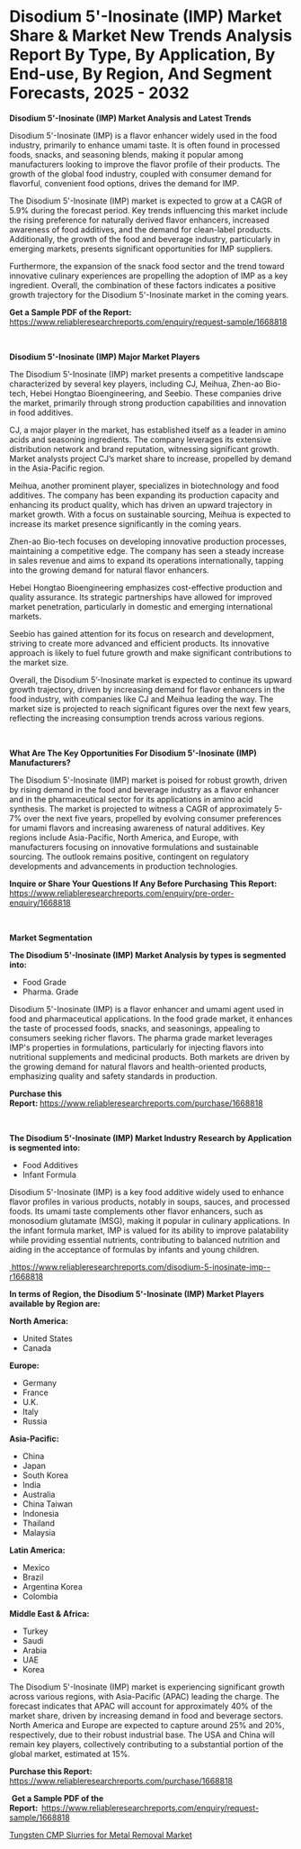 <p><h1>Disodium 5'-Inosinate (IMP) Market Share & Market New Trends Analysis Report By Type, By Application, By End-use, By Region, And Segment Forecasts, 2025 - 2032</h1></p><p><strong>Disodium 5'-Inosinate (IMP) Market Analysis and Latest Trends</strong></p>
<p><p>Disodium 5'-Inosinate (IMP) is a flavor enhancer widely used in the food industry, primarily to enhance umami taste. It is often found in processed foods, snacks, and seasoning blends, making it popular among manufacturers looking to improve the flavor profile of their products. The growth of the global food industry, coupled with consumer demand for flavorful, convenient food options, drives the demand for IMP.</p><p>The Disodium 5'-Inosinate (IMP) market is expected to grow at a CAGR of 5.9% during the forecast period. Key trends influencing this market include the rising preference for naturally derived flavor enhancers, increased awareness of food additives, and the demand for clean-label products. Additionally, the growth of the food and beverage industry, particularly in emerging markets, presents significant opportunities for IMP suppliers. </p><p>Furthermore, the expansion of the snack food sector and the trend toward innovative culinary experiences are propelling the adoption of IMP as a key ingredient. Overall, the combination of these factors indicates a positive growth trajectory for the Disodium 5'-Inosinate market in the coming years.</p></p>
<p><strong>Get a Sample PDF of the Report:&nbsp;</strong> <a href="https://www.reliableresearchreports.com/enquiry/request-sample/1668818?utm_campaign=2957&utm_medium=2&utm_source=Github&utm_content=ia&utm_term=29032025&utm_id=disodium-5-inosinate-imp">https://www.reliableresearchreports.com/enquiry/request-sample/1668818</a></p>
<p>&nbsp;</p>
<p><strong>Disodium 5'-Inosinate (IMP) Major Market Players</strong></p>
<p><p>The Disodium 5’-Inosinate (IMP) market presents a competitive landscape characterized by several key players, including CJ, Meihua, Zhen-ao Bio-tech, Hebei Hongtao Bioengineering, and Seebio. These companies drive the market, primarily through strong production capabilities and innovation in food additives.</p><p>CJ, a major player in the market, has established itself as a leader in amino acids and seasoning ingredients. The company leverages its extensive distribution network and brand reputation, witnessing significant growth. Market analysts project CJ’s market share to increase, propelled by demand in the Asia-Pacific region.</p><p>Meihua, another prominent player, specializes in biotechnology and food additives. The company has been expanding its production capacity and enhancing its product quality, which has driven an upward trajectory in market growth. With a focus on sustainable sourcing, Meihua is expected to increase its market presence significantly in the coming years.</p><p>Zhen-ao Bio-tech focuses on developing innovative production processes, maintaining a competitive edge. The company has seen a steady increase in sales revenue and aims to expand its operations internationally, tapping into the growing demand for natural flavor enhancers.</p><p>Hebei Hongtao Bioengineering emphasizes cost-effective production and quality assurance. Its strategic partnerships have allowed for improved market penetration, particularly in domestic and emerging international markets.</p><p>Seebio has gained attention for its focus on research and development, striving to create more advanced and efficient products. Its innovative approach is likely to fuel future growth and make significant contributions to the market size.</p><p>Overall, the Disodium 5’-Inosinate market is expected to continue its upward growth trajectory, driven by increasing demand for flavor enhancers in the food industry, with companies like CJ and Meihua leading the way. The market size is projected to reach significant figures over the next few years, reflecting the increasing consumption trends across various regions.</p></p>
<p>&nbsp;</p>
<p><strong>What Are The Key Opportunities For Disodium 5'-Inosinate (IMP) Manufacturers?</strong></p>
<p><p>The Disodium 5'-Inosinate (IMP) market is poised for robust growth, driven by rising demand in the food and beverage industry as a flavor enhancer and in the pharmaceutical sector for its applications in amino acid synthesis. The market is projected to witness a CAGR of approximately 5-7% over the next five years, propelled by evolving consumer preferences for umami flavors and increasing awareness of natural additives. Key regions include Asia-Pacific, North America, and Europe, with manufacturers focusing on innovative formulations and sustainable sourcing. The outlook remains positive, contingent on regulatory developments and advancements in production technologies.</p></p>
<p><strong>Inquire or Share Your Questions If Any Before Purchasing This Report:</strong> <a href="https://www.reliableresearchreports.com/enquiry/pre-order-enquiry/1668818?utm_campaign=2957&utm_medium=2&utm_source=Github&utm_content=ia&utm_term=29032025&utm_id=disodium-5-inosinate-imp">https://www.reliableresearchreports.com/enquiry/pre-order-enquiry/1668818</a></p>
<p>&nbsp;</p>
<p><strong>Market Segmentation</strong></p>
<p><strong>The Disodium 5'-Inosinate (IMP) Market Analysis by types is segmented into:</strong></p>
<p><ul><li>Food Grade</li><li>Pharma. Grade</li></ul></p>
<p><p>Disodium 5'-Inosinate (IMP) is a flavor enhancer and umami agent used in food and pharmaceutical applications. In the food grade market, it enhances the taste of processed foods, snacks, and seasonings, appealing to consumers seeking richer flavors. The pharma grade market leverages IMP's properties in formulations, particularly for injecting flavors into nutritional supplements and medicinal products. Both markets are driven by the growing demand for natural flavors and health-oriented products, emphasizing quality and safety standards in production.</p></p>
<p><strong>Purchase this Report:&nbsp;</strong><a href="https://www.reliableresearchreports.com/purchase/1668818?utm_campaign=2957&utm_medium=2&utm_source=Github&utm_content=ia&utm_term=29032025&utm_id=disodium-5-inosinate-imp">https://www.reliableresearchreports.com/purchase/1668818</a></p>
<p>&nbsp;</p>
<p><strong>The Disodium 5'-Inosinate (IMP) Market Industry Research by Application is segmented into:</strong></p>
<p><ul><li>Food Additives</li><li>Infant Formula</li></ul></p>
<p><p>Disodium 5'-Inosinate (IMP) is a key food additive widely used to enhance flavor profiles in various products, notably in soups, sauces, and processed foods. Its umami taste complements other flavor enhancers, such as monosodium glutamate (MSG), making it popular in culinary applications. In the infant formula market, IMP is valued for its ability to improve palatability while providing essential nutrients, contributing to balanced nutrition and aiding in the acceptance of formulas by infants and young children.</p></p>
<p><a href="https://www.reliableresearchreports.com/disodium-5-inosinate-imp--r1668818?utm_campaign=2957&utm_medium=2&utm_source=Github&utm_content=ia&utm_term=29032025&utm_id=disodium-5-inosinate-imp">&nbsp;https://www.reliableresearchreports.com/disodium-5-inosinate-imp--r1668818</a></p>
<p><strong>In terms of Region, the Disodium 5'-Inosinate (IMP) Market Players available by Region are:</strong></p>
<p>
    <p> <strong> North America: </strong>
        <ul>
            <li>United States</li>
            <li>Canada</li>
        </ul>
        </p> 
    <p> <strong> Europe: </strong>
        <ul>
            <li>Germany</li>
            <li>France</li>
            <li>U.K.</li>
            <li>Italy</li>
            <li>Russia</li>
        </ul>
        </p> 
    <p> <strong> Asia-Pacific: </strong>
        <ul>
            <li>China</li>
            <li>Japan</li>
            <li>South Korea</li>
            <li>India</li>
            <li>Australia</li>
            <li>China Taiwan</li>
            <li>Indonesia</li>
            <li>Thailand</li>
            <li>Malaysia</li>
        </ul>
        </p> 
    <p> <strong> Latin America: </strong>
        <ul>
            <li>Mexico</li>
            <li>Brazil</li>
            <li>Argentina Korea</li>
            <li>Colombia</li>
        </ul>
        </p> 
    <p> <strong> Middle East & Africa: </strong>
        <ul>
            <li>Turkey</li>
            <li>Saudi</li>
            <li>Arabia</li>
            <li>UAE</li>
            <li>Korea</li>
        </ul>
    </p>
    </p>
<p><p>The Disodium 5'-Inosinate (IMP) market is experiencing significant growth across various regions, with Asia-Pacific (APAC) leading the charge. The forecast indicates that APAC will account for approximately 40% of the market share, driven by increasing demand in food and beverage sectors. North America and Europe are expected to capture around 25% and 20%, respectively, due to their robust industrial base. The USA and China will remain key players, collectively contributing to a substantial portion of the global market, estimated at 15%.</p></p>
<p><strong>Purchase this Report: </strong><a href="https://www.reliableresearchreports.com/purchase/1668818?utm_campaign=2957&utm_medium=2&utm_source=Github&utm_content=ia&utm_term=29032025&utm_id=disodium-5-inosinate-imp">https://www.reliableresearchreports.com/purchase/1668818</a></p>
<p>&nbsp;<strong>Get a Sample PDF of the Report:&nbsp;&nbsp;</strong><a href="https://www.reliableresearchreports.com/enquiry/request-sample/1668818?utm_campaign=2957&utm_medium=2&utm_source=Github&utm_content=ia&utm_term=29032025&utm_id=disodium-5-inosinate-imp">https://www.reliableresearchreports.com/enquiry/request-sample/1668818</a></p>
<p><strong></strong></p>
<p><p><a href="https://github.com/briandahm87/Market-Research-Report-List-1/blob/main/tungsten-cmp-slurries-for-metal-removal-market.md?utm_campaign=2957&utm_medium=2&utm_source=Github&utm_content=ia&utm_term=29032025&utm_id=disodium-5-inosinate-imp">Tungsten CMP Slurries for Metal Removal Market</a></p></p>